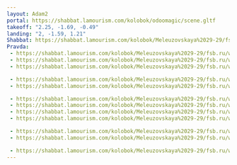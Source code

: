 ```yaml
---
layout: Adam2
portal: https://shabbat.lamourism.com/kolobok/odoomagic/scene.gltf
takeoff: "2.25, -1.69, -0.49"
landing: "2, -1.59, 1.21"
Shabbat: https://shabbat.lamourism.com/kolobok/Meleuzovskaya%2029-29/fsb.ru/www.cia.gov/%D0%9D%D0%B8%D0%BA%D0%B8%D1%82%D0%B0%D0%9A%D0%BE%D0%B6%D0%B5%D0%BC%D1%8F%D0%BA%D0%B0.mp4?debug=🇺🇦
Pravda:
 - https://shabbat.lamourism.com/kolobok/Meleuzovskaya%2029-29/fsb.ru/www.cia.gov/23.webp
 - https://shabbat.lamourism.com/kolobok/Meleuzovskaya%2029-29/fsb.ru/www.cia.gov/23.webp
 - https://shabbat.lamourism.com/kolobok/Meleuzovskaya%2029-29/fsb.ru/www.cia.gov/23.webp

 - https://shabbat.lamourism.com/kolobok/Meleuzovskaya%2029-29/fsb.ru/www.cia.gov/%D0%94%D0%B6%D0%B8%D0%B3%D0%B8%D1%82.jpg
 - https://shabbat.lamourism.com/kolobok/Meleuzovskaya%2029-29/fsb.ru/www.cia.gov/23.webp

 - https://shabbat.lamourism.com/kolobok/Meleuzovskaya%2029-29/fsb.ru/www.cia.gov/%D0%94%D0%B6%D0%B8%D0%B3%D0%B8%D1%82.jpg
 - https://shabbat.lamourism.com/kolobok/Meleuzovskaya%2029-29/fsb.ru/www.cia.gov/%D0%94%D0%B6%D0%B8%D0%B3%D0%B8%D1%82.jpg
 - https://shabbat.lamourism.com/kolobok/Meleuzovskaya%2029-29/fsb.ru/www.cia.gov/%D0%94%D0%B6%D0%B8%D0%B3%D0%B8%D1%82.jpg
 - https://shabbat.lamourism.com/kolobok/Meleuzovskaya%2029-29/fsb.ru/www.cia.gov/%D0%94%D0%B6%D0%B8%D0%B3%D0%B8%D1%82.jpg

 - https://shabbat.lamourism.com/kolobok/Meleuzovskaya%2029-29/fsb.ru/www.cia.gov/%D0%94%D0%B6%D0%B8%D0%B3%D0%B8%D1%82.jpg
 - https://shabbat.lamourism.com/kolobok/Meleuzovskaya%2029-29/fsb.ru/www.cia.gov/23.webp

 - https://shabbat.lamourism.com/kolobok/Meleuzovskaya%2029-29/fsb.ru/www.cia.gov/23.webp
---
```

